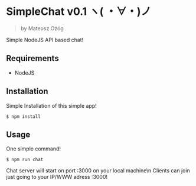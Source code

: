 # SimpleChat v0.1 ヽ( ・∀・)ノ
> by Mateusz Ożóg

Simple NodeJS API based chat!

## Requirements

- NodeJS

## Installation

Simple Installation of this simple app!

```
$ npm install
```

## Usage

One simple command!

```
$ npm run chat
```

Chat server will start on port :3000 on your local machine\n
Clients can join just going to your IP/WWW adress :3000!
